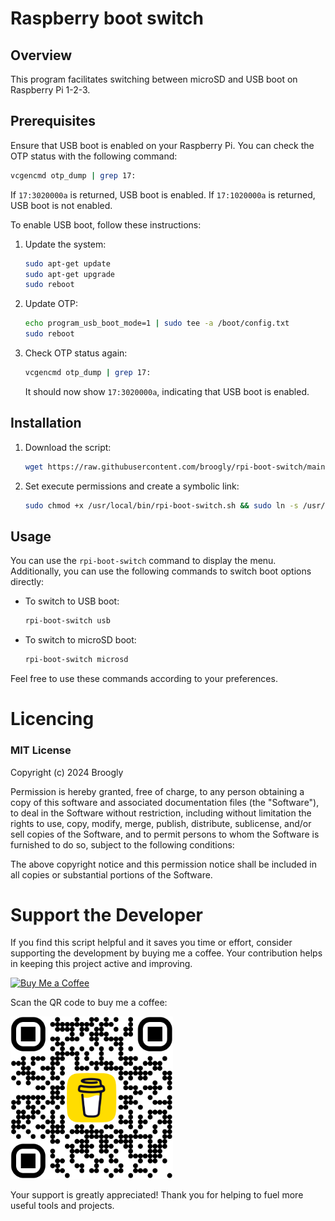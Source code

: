 # Raspberry boot switch

## Overview
This program facilitates switching between microSD and USB boot on Raspberry Pi 1-2-3.

## Prerequisites
Ensure that USB boot is enabled on your Raspberry Pi. You can check the OTP status with the following command:

```bash
vcgencmd otp_dump | grep 17:
```

If `17:3020000a` is returned, USB boot is enabled. If `17:1020000a` is returned, USB boot is not enabled.

To enable USB boot, follow these instructions:

1. Update the system:
   ```bash
   sudo apt-get update
   sudo apt-get upgrade
   sudo reboot
   ```

2. Update OTP:
   ```bash
   echo program_usb_boot_mode=1 | sudo tee -a /boot/config.txt
   sudo reboot
   ```

3. Check OTP status again:
   ```bash
   vcgencmd otp_dump | grep 17:
   ```

   It should now show `17:3020000a`, indicating that USB boot is enabled.

## Installation
1. Download the script:
   ```bash
   wget https://raw.githubusercontent.com/broogly/rpi-boot-switch/main/rpi-boot-switch.sh
   ```

2. Set execute permissions and create a symbolic link:
   ```bash
   sudo chmod +x /usr/local/bin/rpi-boot-switch.sh && sudo ln -s /usr/local/bin/rpi-boot-switch.sh /usr/local/bin/rpi-boot-switch
   ```

## Usage
You can use the `rpi-boot-switch` command to display the menu. Additionally, you can use the following commands to switch boot options directly:

- To switch to USB boot:
  ```bash
  rpi-boot-switch usb
  ```

- To switch to microSD boot:
  ```bash
  rpi-boot-switch microsd
  ```

Feel free to use these commands according to your preferences.

# Licencing

### MIT License

Copyright (c) 2024 Broogly

Permission is hereby granted, free of charge, to any person obtaining a copy of this software and associated documentation files (the "Software"), to deal in the Software without restriction, including without limitation the rights to use, copy, modify, merge, publish, distribute, sublicense, and/or sell copies of the Software, and to permit persons to whom the Software is furnished to do so, subject to the following conditions:

The above copyright notice and this permission notice shall be included in all copies or substantial portions of the Software.

# Support the Developer

If you find this script helpful and it saves you time or effort, consider supporting the development by buying me a coffee. Your contribution helps in keeping this project active and improving.

[![Buy Me a Coffee](https://www.buymeacoffee.com/assets/img/guidelines/download-assets-sm-2.svg)](https://www.buymeacoffee.com/broogly)

Scan the QR code to buy me a coffee:

<img src="https://github.com/broogly/rpi-boot-switch/raw/main/bmc_qr.png" alt="Buy Me a Coffee QR Code" width="260">

Your support is greatly appreciated! Thank you for helping to fuel more useful tools and projects.
